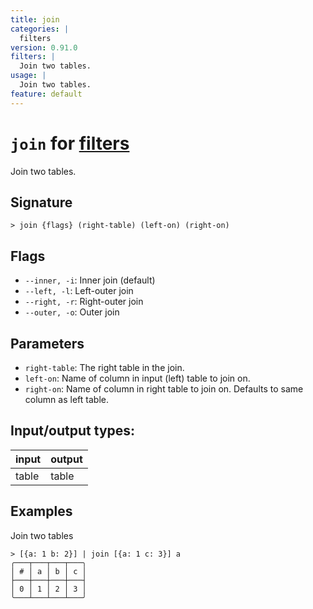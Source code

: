 ```yaml
---
title: join
categories: |
  filters
version: 0.91.0
filters: |
  Join two tables.
usage: |
  Join two tables.
feature: default
---
```

<!-- This file is automatically generated. Please edit the command in https://github.com/nushell/nushell instead. -->

# `join` for [filters](/commands/categories/filters.md)

<div class='command-title'>Join two tables.</div>

## Signature

```> join {flags} (right-table) (left-on) (right-on)```

## Flags

 -  `--inner, -i`: Inner join (default)
 -  `--left, -l`: Left-outer join
 -  `--right, -r`: Right-outer join
 -  `--outer, -o`: Outer join

## Parameters

 -  `right-table`: The right table in the join.
 -  `left-on`: Name of column in input (left) table to join on.
 -  `right-on`: Name of column in right table to join on. Defaults to same column as left table.


## Input/output types:

| input | output |
| ----- | ------ |
| table | table  |

## Examples

Join two tables
```nu
> [{a: 1 b: 2}] | join [{a: 1 c: 3}] a
╭───┬───┬───┬───╮
│ # │ a │ b │ c │
├───┼───┼───┼───┤
│ 0 │ 1 │ 2 │ 3 │
╰───┴───┴───┴───╯

```
